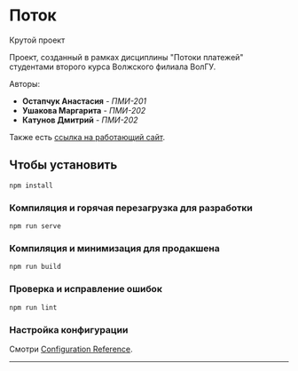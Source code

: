 # Поток

Крутой проект

Проект, созданный в рамках дисциплины "Потоки платежей"
студентами второго курса Волжского филиала ВолГУ.

Авторы:

* **Остапчук Анастасия** - *ПМИ-201*
* **Ушакова Маргарита** - *ПМИ-202*
* **Катунов Дмитрий** - *ПМИ-202*


Также есть [ссылка на работающий сайт](https://potokpay.herokuapp.com).


## Чтобы установить
```
npm install
```

### Компиляция и горячая перезагрузка для разработки
```
npm run serve
```

### Компиляция и минимизация для продакшена
```
npm run build
```

### Проверка и исправление ошибок
```
npm run lint
```

### Настройка конфигурации
Смотри [Configuration Reference](https://cli.vuejs.org/config/).

---

